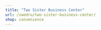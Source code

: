```yaml
---
title: "Two Sister Business Center"
url: /zwedru/two-sister-business-center/
shop: convenience
---
```

